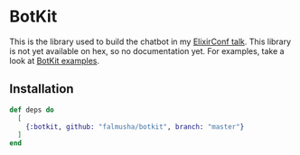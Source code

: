# BotKit

This is the library used to build the chatbot in my [ElixirConf talk](https://www.youtube.com/watch?v=GorU5oEbf-c). This
library is not yet available on hex, so no documentation yet. For examples, take a look at [BotKit examples](https://github.com/falmusha/botkit_example).

## Installation


```elixir
def deps do
  [
    {:botkit, github: "falmusha/botkit", branch: "master"}
  ]
end
```

